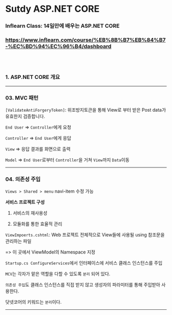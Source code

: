 # Sutdy ASP.NET CORE
### Inflearn Class: 14일만에 배우는 ASP.NET CORE
### https://www.inflearn.com/course/%EB%8B%B7%EB%84%B7-%EC%BD%94%EC%96%B4/dashboard

<br/><br/>
### 1. ASP.NET CORE 개요
---
### 03. MVC 패턴


`[ValidateAntiForgeryToken]`: 위조방지토큰을 통해 View로 부터 받은 Post data가 유효한지 검증합니다.

`End User` => `Controller`에게 요청

`Controller` => `End User`에게 응답

`View` => 응답 결과를 화면으로 출력

`Model` => `End User`로부터 `Controller`을 거쳐 `View`까지 `Data`이동

---

### 04. 의존성 주입

`Views > Shared > menu` navi-item 수정 가능

**서비스 프로젝트 구성**

1. 서비스의 재사용성

2. 모듈화를 통한 효율적 관리


`ViewImpoerts.cshtml`: Web 프로젝트 전체적으로 View들에 사용될 using 참조문을 관리하는 파일

=> 이 곳에서 ViewModel의 Namespace 지정


`Startup.cs ConfigureServices`에서 인터페이스에 서비스 클래스 인스턴스를 주입


`MCV`는 각자가 맡은 역할을 다할 수 있도록 `분리` 되어 있다.

`의존성 주입`도 클래스 인스턴스를 직접 받지 않고 생성자의 파라미터를 통해 주입받아 사용한다.

닷넷코어의 키워드는 `분리`이다.

---
